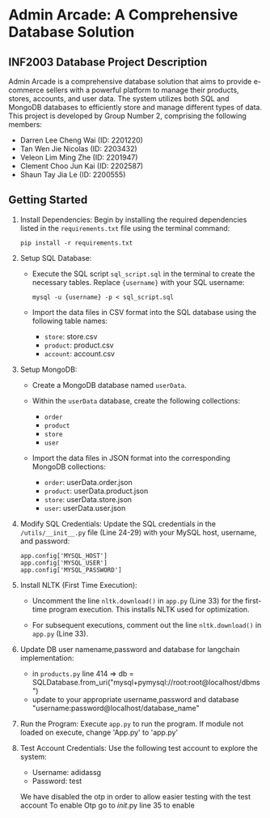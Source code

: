 # Admin Arcade: A Comprehensive Database Solution

## INF2003 Database Project Description

Admin Arcade is a comprehensive database solution that aims to provide e-commerce sellers with a powerful platform to manage their products, stores, accounts, and user data. The system utilizes both SQL and MongoDB databases to efficiently store and manage different types of data. This project is developed by Group Number 2, comprising the following members:

- Darren Lee Cheng Wai (ID: 2201220)
- Tan Wen Jie Nicolas (ID: 2203432)
- Veleon Lim Ming Zhe (ID: 2201947)
- Clement Choo Jun Kai (ID: 2202587)
- Shaun Tay Jia Le (ID: 2200555)

## Getting Started

1. Install Dependencies: Begin by installing the required dependencies listed in the `requirements.txt` file using the terminal command:

   ```
   pip install -r requirements.txt
   ```

2. Setup SQL Database:
   - Execute the SQL script `sql_script.sql` in the terminal to create the necessary tables. Replace `{username}` with your SQL username:

     ```
     mysql -u {username} -p < sql_script.sql
     ```

   - Import the data files in CSV format into the SQL database using the following table names:
     - `store`: store.csv
     - `product`: product.csv
     - `account`: account.csv

3. Setup MongoDB:
   - Create a MongoDB database named `userData`.
   - Within the `userData` database, create the following collections:
     - `order`
     - `product`
     - `store`
     - `user`

   - Import the data files in JSON format into the corresponding MongoDB collections:
     - `order`: userData.order.json
     - `product`: userData.product.json
     - `store`: userData.store.json
     - `user`: userData.user.json

4. Modify SQL Credentials: Update the SQL credentials in the `/utils/__init__.py` file (Line 24-29) with your MySQL host, username, and password:

   ```
   app.config['MYSQL_HOST']
   app.config['MYSQL_USER']
   app.config['MYSQL_PASSWORD']
   ```

5. Install NLTK (First Time Execution):
   - Uncomment the line `nltk.download()` in `app.py` (Line 33) for the first-time program execution. This installs NLTK used for optimization.
   
   - For subsequent executions, comment out the line `nltk.download()` in `app.py` (Line 33).
     
7. Update DB user namename,password and database for langchain implementation:
   - in `products.py` line 414 => db = SQLDatabase.from_uri("mysql+pymysql://root:root@localhost/dbms")
   - update to your appropriate username,password and database "username:password@localhost/database_name"
 
8. Run the Program:
   Execute `app.py` to run the program.
   If module not loaded on execute, change 'App.py' to 'app.py'

9. Test Account Credentials:
   Use the following test account to explore the system:
   - Username: adidassg
   - Password: test

   We have disabled the otp in order to allow easier testing with the test account
   To enable Otp go to _init_.py line 35 to enable

